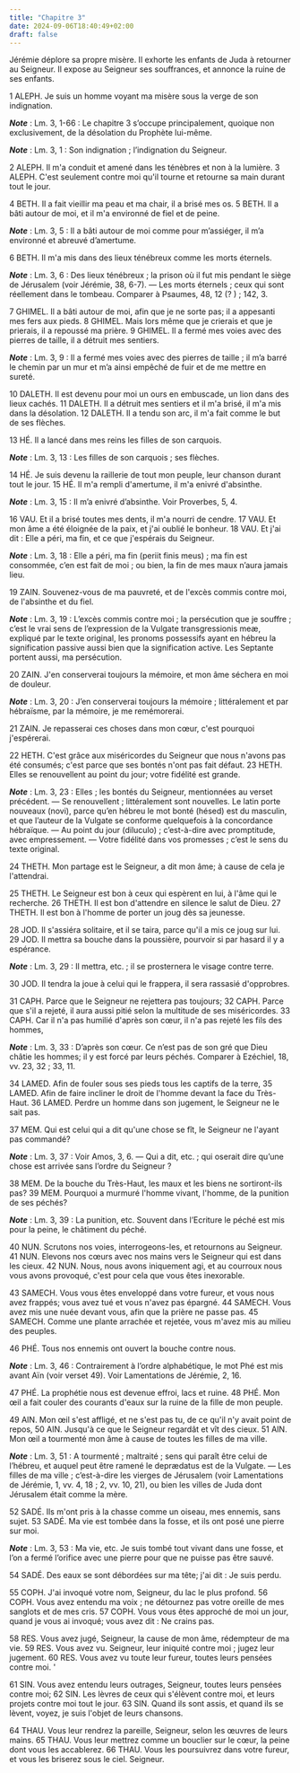 ```yaml
---
title: "Chapitre 3"
date: 2024-09-06T18:40:49+02:00
draft: false
---
```



Jérémie déplore sa propre misère.
Il exhorte les enfants de Juda à retourner au Seigneur.
Il expose au Seigneur ses souffrances, et annonce la ruine de ses enfants.


1 ALEPH.
Je suis un homme voyant ma misère sous la verge de son indignation.

***Note*** :  Lm. 3, 1-66 : Le chapitre 3 s’occupe principalement, quoique non exclusivement, de la désolation du Prophète lui-même.

***Note*** :  Lm. 3, 1 : Son indignation ; l’indignation du Seigneur.

2 ALEPH.
Il m'a conduit et amené dans les ténèbres et non à la lumière. 3 ALEPH.
C'est seulement contre moi qu'il tourne et retourne sa main durant tout le jour.


4 BETH.
Il a fait vieillir ma peau et ma chair, il a brisé mes os. 5 BETH.
Il a bâti autour de moi, et il m'a environné de fiel et de peine.

***Note*** :  Lm. 3, 5 : Il a bâti autour de moi comme pour m’assiéger, il m’a environné et abreuvé d’amertume.

6 BETH.
Il m'a mis dans des lieux ténébreux comme les morts éternels.

***Note*** :  Lm. 3, 6 : Des lieux ténébreux ; la prison où il fut mis pendant le siège de Jérusalem (voir Jérémie, 38, 6-7). ― Les morts éternels ; ceux qui sont réellement dans le tombeau. Comparer à Psaumes, 48, 12 (? ) ; 142, 3.


7 GHIMEL.
Il a bâti autour de moi, afin que je ne sorte pas; il a appesanti mes fers aux pieds. 8 GHIMEL.
Mais lors même que je crierais et que je prierais, il a repoussé ma prière. 9 GHIMEL.
Il a fermé mes voies avec des pierres de taille, il a détruit mes sentiers.

***Note*** :  Lm. 3, 9 : Il a fermé mes voies avec des pierres de taille ; il m’a barré le chemin par un mur et m’a ainsi empêché de fuir et de me mettre en sureté.


10 DALETH.
Il est devenu pour moi un ours en embuscade, un lion dans des lieux cachés. 11 DALETH.
Il a détruit mes sentiers et il m'a brisé, il m'a mis dans la désolation. 12 DALETH.
Il a tendu son arc, il m'a fait comme le but de ses flèches.


13 HÉ.
Il a lancé dans mes reins les filles de son carquois.

***Note*** :  Lm. 3, 13 : Les filles de son carquois ; ses flèches.

14 HÉ.
Je suis devenu la raillerie de tout mon peuple, leur chanson durant tout le jour. 15 HÉ.
Il m'a rempli d'amertume, il m'a enivré d'absinthe.

***Note*** :  Lm. 3, 15 : Il m’a enivré d’absinthe. Voir Proverbes, 5, 4.


16 VAU.
Et il a brisé toutes mes dents, il m'a nourri de cendre. 17 VAU.
Et mon âme a été éloignée de la paix, et j'ai oublié le bonheur. 18 VAU.
Et j'ai dit : Elle a péri, ma fin, et ce que j'espérais du Seigneur.

***Note*** :  Lm. 3, 18 : Elle a péri, ma fin (periit finis meus) ; ma fin est consommée, c’en est fait de moi ; ou bien, la fin de mes maux n’aura jamais lieu.


19 ZAIN.
Souvenez-vous de ma pauvreté, et de l'excès commis contre moi, de l'absinthe et du fiel.

***Note*** :  Lm. 3, 19 : L’excès commis contre moi ; la persécution que je souffre ; c’est le vrai sens de l’expression de la Vulgate transgressionis meæ, expliqué par le texte original, les pronoms possessifs ayant en hébreu la signification passive aussi bien que la signification active. Les Septante portent aussi, ma persécution.

20 ZAIN.
J'en conserverai toujours la mémoire, et mon âme séchera en moi de douleur.

***Note*** :  Lm. 3, 20 : J’en conserverai toujours la mémoire ; littéralement et par hébraïsme, par la mémoire, je me remémorerai.

21 ZAIN.
Je repasserai ces choses dans mon cœur, c'est pourquoi j'espérerai.


22 HETH.
C'est grâce aux miséricordes du Seigneur que nous n'avons pas été consumés; c'est parce que ses bontés n'ont pas fait défaut. 23 HETH.
Elles se renouvellent au point du jour; votre fidélité est grande.

***Note*** :  Lm. 3, 23 : Elles ; les bontés du Seigneur, mentionnées au verset précédent. ― Se renouvellent ; littéralement sont nouvelles. Le latin porte nouveaux (novi), parce qu’en hébreu le mot bonté (hésed) est du masculin, et que l’auteur de la Vulgate se conforme quelquefois à la concordance hébraïque. ― Au point du jour (diluculo) ; c’est-à-dire avec promptitude, avec empressement. ― Votre fidélité dans vos promesses ; c’est le sens du texte original.

24 THETH.
Mon partage est le Seigneur, a dit mon âme; à cause de cela je l'attendrai.


25 THETH.
Le Seigneur est bon à ceux qui espèrent en lui, à l'âme qui le recherche. 26 THETH.
Il est bon d'attendre en silence le salut de Dieu. 27 THETH.
Il est bon à l'homme de porter un joug dès sa jeunesse.


28 JOD.
Il s'assiéra solitaire, et il se taira, parce qu'il a mis ce joug sur lui. 29 JOD.
Il mettra sa bouche dans la poussière, pourvoir si par hasard il y a espérance.

***Note*** :  Lm. 3, 29 : Il mettra, etc. ; il se prosternera le visage contre terre.

30 JOD.
Il tendra la joue à celui qui le frappera, il sera rassasié d'opprobres.


31 CAPH.
Parce que le Seigneur ne rejettera pas toujours; 32 CAPH.
Parce que s'il a rejeté, il aura aussi pitié selon la multitude de ses miséricordes. 33 CAPH.
Car il n'a pas humilié d'après son cœur, il n'a pas rejeté les fils des hommes,

***Note*** :  Lm. 3, 33 : D’après son cœur. Ce n’est pas de son gré que Dieu châtie les hommes; il y est forcé par leurs péchés. Comparer à Ezéchiel, 18, vv. 23, 32 ; 33, 11.


34 LAMED.
Afin de fouler sous ses pieds tous les captifs de la terre, 35 LAMED.
Afin de faire incliner le droit de l'homme devant la face du Très-Haut. 36 LAMED.
Perdre un homme dans son jugement, le Seigneur ne le sait pas.


37 MEM.
Qui est celui qui a dit qu'une chose se fît, le Seigneur ne l'ayant pas commandé?

***Note*** :  Lm. 3, 37 : Voir Amos, 3, 6. ― Qui a dit, etc. ; qui oserait dire qu’une chose est arrivée sans l’ordre du Seigneur ?

38 MEM.
De la bouche du Très-Haut, les maux et les biens ne sortiront-ils pas? 39 MEM.
Pourquoi a murmuré l'homme vivant, l'homme, de la punition de ses péchés?

***Note*** :  Lm. 3, 39 : La punition, etc. Souvent dans l’Ecriture le péché est mis pour la peine, le châtiment du péché.


40 NUN.
Scrutons nos voies, interrogeons-les, et retournons au Seigneur. 41 NUN.
Elevons nos cœurs avec nos mains vers le Seigneur qui est dans les cieux. 42 NUN.
Nous, nous avons iniquement agi, et au courroux nous vous avons provoqué, c'est pour cela que vous êtes inexorable.


43 SAMECH.
Vous vous êtes enveloppé dans votre fureur, et vous nous avez frappés; vous avez tué et vous n'avez pas épargné. 44 SAMECH.
Vous avez mis une nuée devant vous, afin que la prière ne passe pas. 45 SAMECH.
Comme une plante arrachée et rejetée, vous m'avez mis au milieu des peuples.


46 PHÉ.
Tous nos ennemis ont ouvert la bouche contre nous.

***Note*** :  Lm. 3, 46 : Contrairement à l’ordre alphabétique, le mot Phé est mis avant Aïn (voir verset 49). Voir Lamentations de Jérémie, 2, 16.

47 PHÉ.
La prophétie nous est devenue effroi, lacs et ruine. 48 PHÉ.
Mon œil a fait couler des courants d'eaux sur la ruine de la fille de mon peuple.


49 AIN.
Mon œil s'est affligé, et ne s'est pas tu, de ce qu'il n'y avait point de repos, 50 AIN.
Jusqu'à ce que le Seigneur regardât et vît des cieux. 51 AIN.
Mon œil a tourmenté mon âme à cause de toutes les filles de ma ville.

***Note*** :  Lm. 3, 51 : A tourmenté ; maltraité ; sens qui paraît être celui de l’hébreu, et auquel peut être ramené le deprædatus est de la Vulgate. ― Les filles de ma ville ; c’est-à-dire les vierges de Jérusalem (voir Lamentations de Jérémie, 1, vv. 4, 18 ; 2, vv. 10, 21), ou bien les villes de Juda dont Jérusalem était comme la mère.


52 SADÉ.
Ils m'ont pris à la chasse comme un oiseau, mes ennemis, sans sujet. 53 SADÉ.
Ma vie est tombée dans la fosse, et ils ont posé une pierre sur moi.

***Note*** :  Lm. 3, 53 : Ma vie, etc. Je suis tombé tout vivant dans une fosse, et l’on a fermé l’orifice avec une pierre pour que ne puisse pas être sauvé.

54 SADÉ.
Des eaux se sont débordées sur ma tête; j'ai dit : Je suis perdu.


55 COPH.
J'ai invoqué votre nom, Seigneur, du lac le plus profond. 56 COPH.
Vous avez entendu ma voix ; ne détournez pas votre oreille de mes sanglots et de mes cris. 57 COPH.
Vous vous êtes approché de moi un jour, quand je vous ai invoqué; vous avez dit : Ne crains pas.


58 RES.
Vous avez jugé, Seigneur, la cause de mon âme, rédempteur de ma vie. 59 RES.
Vous avez vu. Seigneur, leur iniquité contre moi ; jugez leur jugement. 60 RES.
Vous avez vu toute leur fureur, toutes leurs pensées contre moi. '


61 SIN.
Vous avez entendu leurs outrages, Seigneur, toutes leurs pensées contre moi; 62 SIN.
Les lèvres de ceux qui s'élèvent contre moi, et leurs projets contre moi tout le jour. 63 SIN.
Quand ils sont assis, et quand ils se lèvent, voyez, je suis l'objet de leurs chansons.


64 THAU.
Vous leur rendrez la pareille, Seigneur, selon les œuvres de leurs mains. 65 THAU.
Vous leur mettrez comme un bouclier sur le cœur, la peine dont vous les accablerez. 66 THAU.
Vous les poursuivrez dans votre fureur, et vous les briserez sous le ciel. Seigneur.

